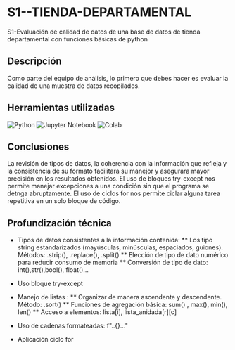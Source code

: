 # S1--TIENDA-DEPARTAMENTAL
S1-Evaluación de calidad de datos de una base de datos de tienda departamental con funciones básicas de python 

## Descripción
Como parte del equipo de análisis, lo primero que debes hacer es evaluar la calidad de una muestra de datos recopilados.

## Herramientas utilizadas 
![Python](https://img.shields.io/badge/python-3670A0?style=for-the-badge&logo=python&logoColor=ffdd54)
![Jupyter Notebook](https://img.shields.io/badge/jupyter-%23FA0F00.svg?style=for-the-badge&logo=jupyter&logoColor=white)
![Colab](https://img.shields.io/badge/Colab-F9AB00?style=for-the-badge&logo=googlecolab&color=525252)


## Conclusiones
La revisión de tipos de datos, la coherencia con la información que refleja y la consistencia de su formato facilitara su manejor y asegurara mayor precisión en los resultados obtenidos. 
El uso de bloques try-except nos permite manejar excepciones a una condición sin que el programa se detnga abruptamente.
El uso de ciclos for nos permite ciclar alguna tarea repetitiva en un solo bloque de código.

## Profundización técnica
* Tipos de datos consistentes a la información contenida: 
** Los tipo string estandarizados (mayúsculas, minúsculas, espaciados, guiones). Métodos: .strip(), .replace(), .split()
** Elección de tipo de dato numérico para reducir consumo de memoria
** Conversión de tipo de dato: int(),str(),bool(), float()...

* Uso bloque try-except

* Manejo de listas :
** Organizar de manera ascendente y descendente. Método: .sort()
** Funciones de agregación básica: sum() , max(), min(), len()
** Acceso a elementos: lista[i],  lista_anidada[r][c]

* Uso de cadenas formateadas: f"..{}..."
* Aplicación ciclo for


         

